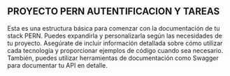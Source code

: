 ## PROYECTO PERN AUTENTIFICACION Y TAREAS

Esta es una estructura básica para comenzar con la documentación de tu stack PERN. Puedes expandirla y personalizarla según las necesidades de tu proyecto. Asegúrate de incluir información detallada sobre cómo utilizar cada tecnología y proporcionar ejemplos de código cuando sea necesario. También, puedes utilizar herramientas de documentación como Swagger para documentar tu API en detalle.